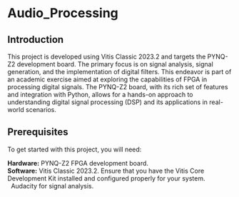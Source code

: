 # Audio_Processing
## Introduction
This project is developed using Vitis Classic 2023.2 and targets the PYNQ-Z2 development board. The primary focus is on signal analysis, signal generation, and the implementation of digital filters. This endeavor is part of an academic exercise aimed at exploring the capabilities of FPGA in processing digital signals. The PYNQ-Z2 board, with its rich set of features and integration with Python, allows for a hands-on approach to understanding digital signal processing (DSP) and its applications in real-world scenarios.

## Prerequisites
To get started with this project, you will need: <br>

**Hardware:** PYNQ-Z2 FPGA development board. <br>
**Software:** Vitis Classic 2023.2. Ensure that you have the Vitis Core Development Kit installed and configured properly for your system. <br>
&nbsp; Audacity for signal analysis.
